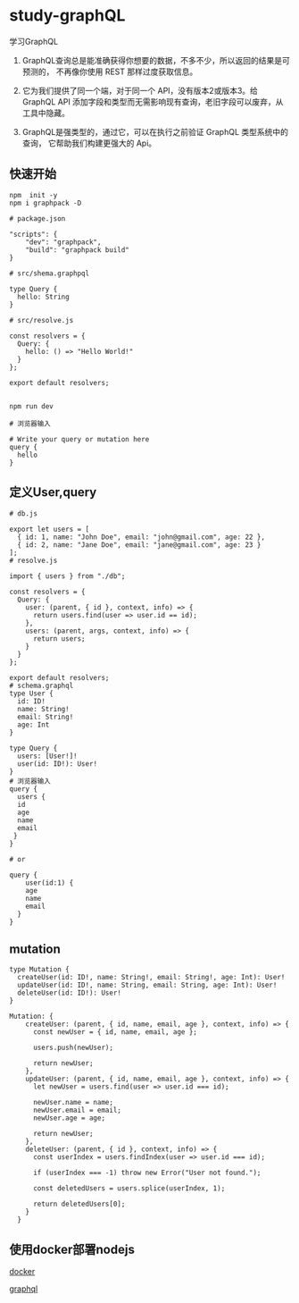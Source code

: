 # study-graphQL

学习GraphQL

1. GraphQL查询总是能准确获得你想要的数据，不多不少，所以返回的结果是可预测的， 不再像你使用 REST 那样过度获取信息。

2. 它为我们提供了同一个端，对于同一个 API，没有版本2或版本3。给 GraphQL API 添加字段和类型而无需影响现有查询，老旧字段可以废弃，从工具中隐藏。

3. GraphQL是强类型的，通过它，可以在执行之前验证 GraphQL 类型系统中的查询， 它帮助我们构建更强大的 Api。

## 快速开始

```
npm  init -y
npm i graphpack -D

# package.json

"scripts": {
    "dev": "graphpack",
    "build": "graphpack build"
}

# src/shema.graphpql

type Query {
  hello: String
}

# src/resolve.js

const resolvers = {
  Query: {
    hello: () => "Hello World!"
  }
};

export default resolvers;


npm run dev

# 浏览器输入

# Write your query or mutation here
query {
  hello
}
```
## 定义User,query

```
# db.js

export let users = [
  { id: 1, name: "John Doe", email: "john@gmail.com", age: 22 },
  { id: 2, name: "Jane Doe", email: "jane@gmail.com", age: 23 }
];
# resolve.js

import { users } from "./db";

const resolvers = {
  Query: {
    user: (parent, { id }, context, info) => {
      return users.find(user => user.id == id);
    },
    users: (parent, args, context, info) => {
      return users;
    }
  }
};

export default resolvers;
# schema.graphql
type User {
  id: ID!
  name: String!
  email: String!
  age: Int
}

type Query {
  users: [User!]!
  user(id: ID!): User!
}
# 浏览器输入
query {
  users {
  id
  age
  name
  email
 }
}

# or

query {
 	user(id:1) {
    age
    name
    email
  }
}
```
## mutation

```
type Mutation {
  createUser(id: ID!, name: String!, email: String!, age: Int): User!
  updateUser(id: ID!, name: String, email: String, age: Int): User!
  deleteUser(id: ID!): User!
}

Mutation: {
    createUser: (parent, { id, name, email, age }, context, info) => {
      const newUser = { id, name, email, age };

      users.push(newUser);

      return newUser;
    },
    updateUser: (parent, { id, name, email, age }, context, info) => {
      let newUser = users.find(user => user.id === id);

      newUser.name = name;
      newUser.email = email;
      newUser.age = age;

      return newUser;
    },
    deleteUser: (parent, { id }, context, info) => {
      const userIndex = users.findIndex(user => user.id === id);

      if (userIndex === -1) throw new Error("User not found.");

      const deletedUsers = users.splice(userIndex, 1);

      return deletedUsers[0];
    }
  }
```

## 使用docker部署nodejs

[docker](https://juejin.im/post/5d0737a86fb9a07f087095f2#heading-14)


[graphql](https://segmentfault.com/a/1190000017851838)